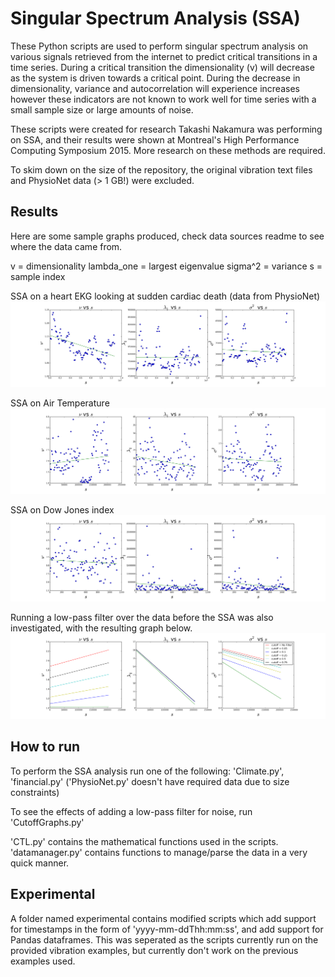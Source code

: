 # Singular Spectrum Analysis (SSA)
These Python scripts are used to perform singular spectrum analysis on various signals retrieved from the internet to
predict critical transitions in a time series. During a critical transition the dimensionality (v) will decrease as 
the system is driven towards a critical point. During the decrease in dimensionality, variance and autocorrelation
will experience increases however these indicators are not known to work well for time series with a small sample size
or large amounts of noise.  
  
These scripts were created for research Takashi Nakamura was performing on SSA, and their results were shown at Montreal's High
Performance Computing Symposium 2015. More research on these methods are required.

To skim down on the size of the repository, the original vibration text files and PhysioNet data (> 1 GB!) were excluded.

## Results
Here are some sample graphs produced, check data sources readme to see where the data came from.

v = dimensionality
lambda_one = largest eigenvalue
sigma^2 = variance
s = sample index

SSA on a heart EKG looking at sudden cardiac death (data from PhysioNet)
![PhysioNet](/physionetdata/311indicators500.png)

SSA on Air Temperature
![AirTemp](/climatedata/AirTemp1indicators500.png)

SSA on Dow Jones index
![Financial](/financialdata/DowJonesClose1indicators500.png)

Running a low-pass filter over the data before the SSA was also investigated, with the resulting graph below.
![lpf](/cutoffgraphs/indicatorslopes.png)

## How to run
To perform the SSA analysis run one of the following:
'Climate.py', 'financial.py' ('PhysioNet.py' doesn't have required data due to size constraints)

To see the effects of adding a low-pass filter for noise, run 'CutoffGraphs.py'

'CTL.py' contains the mathematical functions used in the scripts.  
'datamanager.py' contains functions to manage/parse the data in a very quick manner.

## Experimental
A folder named experimental contains modified scripts which add support for timestamps in the form of 'yyyy-mm-ddThh:mm:ss',
and add support for Pandas dataframes. This was seperated as the scripts currently run on the provided vibration examples, but
currently don't work on the previous examples used. 
